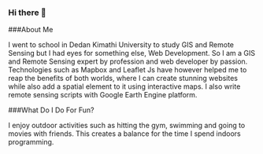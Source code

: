 ### Hi there 👋

<!--
**WayneGeet/WayneGeet** is a ✨ _special_ ✨ repository because its `README.md` (this file) appears on your GitHub profile.

Here are some ideas to get you started:

- 🔭 I’m currently working on ...
- 🌱 I’m currently learning ...
- 👯 I’m looking to collaborate on ...
- 🤔 I’m looking for help with ...
- 💬 Ask me about ...
- 📫 How to reach me: ...
- 😄 Pronouns: ...
- ⚡ Fun fact: ...
-->

###About Me

I went to school in Dedan Kimathi University to study GIS and Remote Sensing but I had eyes for something else, Web Development. So I am a GIS and Remote Sensing expert by profession and web developer by passion. Technologies such as Mapbox and Leaflet Js have however helped me to reap the benefits of both worlds, where I can create stunning websites while also add a spatial element to it using  interactive maps.
I also write remote sensing scripts with Google Earth Engine platform.

###What Do I Do For Fun?

I enjoy outdoor activities such as hitting the gym, swimming and going to movies with friends. This creates a balance for the time I spend indoors programming.
